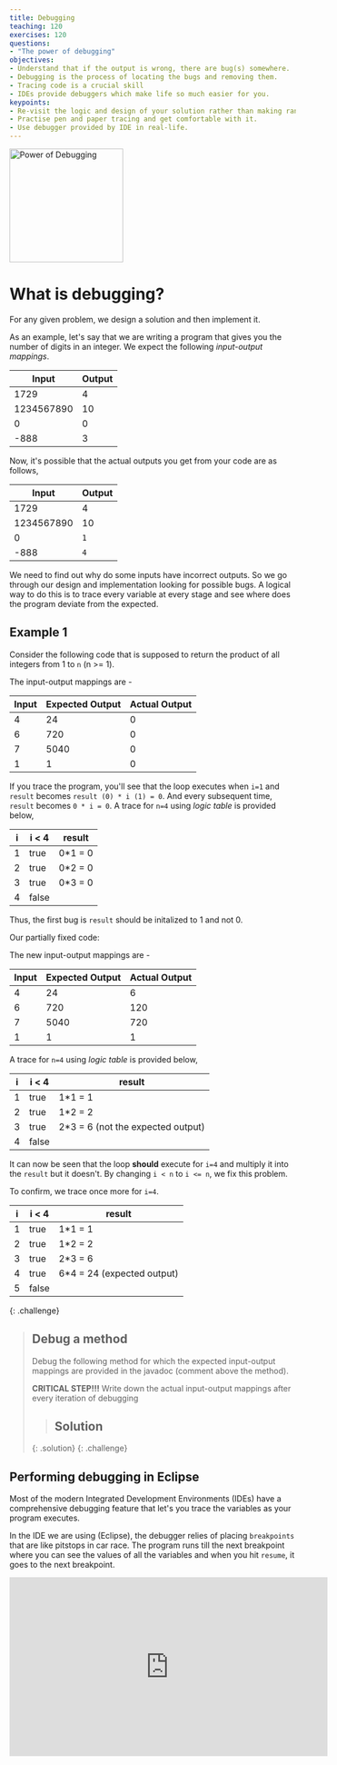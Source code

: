```yaml
---
title: Debugging
teaching: 120
exercises: 120
questions:
- "The power of debugging"
objectives:
- Understand that if the output is wrong, there are bug(s) somewhere.
- Debugging is the process of locating the bugs and removing them.
- Tracing code is a crucial skill
- IDEs provide debuggers which make life so much easier for you.
keypoints:
- Re-visit the logic and design of your solution rather than making random changes and hoping code will "magically" work.
- Practise pen and paper tracing and get comfortable with it.
- Use debugger provided by IDE in real-life.
---
```


<img src="/fig/power.png" alt="Power of Debugging" style="width: 200px;"/>

# What is debugging?

For any given problem, we design a solution and then implement it. 

As an example, let's say that we are writing a program that gives you the number of digits in an integer. We expect the following *input-output mappings*.


| Input      | Output |
|------------|--------|
| 1729       | 4      |
| 1234567890 | 10     |
| 0          | 0      |
| -888       | 3      |

Now, it's possible that the actual outputs you get from your code are as follows,

| Input      | Output |
|------------|--------|
| 1729       | 4      |
| 1234567890 | 10     |
| 0          | `1`      |
| -888       | `4`      |

We need to find out why do some inputs have incorrect outputs. So we go through our design and implementation looking for possible bugs. A logical way to do this is to trace every variable at every stage and see where does the program deviate from the expected.

## Example 1

Consider the following code that is supposed to return the product of all integers from 1 to `n` (n >= 1). 

<script src="https://gist.github.com/gaurav1780/71d8008cd4cc632dc6119b1594dcfe88.js"></script>

The input-output mappings are - 

| Input      | Expected Output | Actual Output |
|------------|--|---|
| 4       | 24 	| 0 |
| 6 		| 720 	| 0 |
| 7      	| 5040	| 0 |
| 1      	| 1 	| 0 |

If you trace the program, you'll see that the loop executes when `i=1` and `result` becomes `result (0) * i (1) = 0`. And every subsequent time, `result` becomes `0 * i = 0`. A trace for `n=4` using *logic table* is provided below,

| i | i < 4 | result |
|---|-------|--------|
| 1 |  true | 0\*1 = 0|
| 2 |  true | 0\*2 = 0|
| 3 |  true | 0\*3 = 0|
| 4 |  false | |

Thus, the first bug is `result` should be initalized to 1 and not 0.

Our partially fixed code:

<script src="https://gist.github.com/gaurav1780/526b68d197c7c3a705780af2fcef93c1.js"></script>

The new input-output mappings are - 

| Input      | Expected Output | Actual Output |
|------------|--|---|
| 4       | 24 	| 6 |
| 6 		| 720 	| 120 |
| 7      	| 5040	| 720 |
| 1      	| 1 	| 1 |

A trace for `n=4` using *logic table* is provided below,

| i | i < 4 | result |
|---|-------|--------|
| 1 |  true | 1\*1 = 1|
| 2 |  true | 1\*2 = 2|
| 3 |  true | 2\*3 = 6 (not the expected output)|
| 4 |  false | |

It can now be seen that the loop **should** execute for `i=4` and multiply it into the `result` but it doesn't. By changing `i < n` to `i <= n`, we fix this problem.

<script src="https://gist.github.com/gaurav1780/331fb94f328322b2fc4bd781ef22d18e.js"></script>

To confirm, we trace once more for `i=4`.

| i | i < 4 | result |
|---|-------|--------|
| 1 |  true | 1\*1 = 1|
| 2 |  true | 1\*2 = 2|
| 3 |  true | 2\*3 = 6| 
| 4 |  true | 6\*4 = 24 (expected output)|
| 5 |  false | |

{: .challenge}
> ## Debug a method
> Debug the following method for which the expected input-output mappings are provided in the javadoc (comment above the method).
> <script src="https://gist.github.com/gaurav1780/111f98632dbb6068d4056df295341cf3.js"></script>
> **CRITICAL STEP!!!** Write down the actual input-output mappings after every iteration of debugging
> > ## Solution
> > <script src="https://gist.github.com/gaurav1780/7556eea66978a974423447f544150841.js"></script>
> {: .solution}
{: .challenge}

## Performing debugging in Eclipse

Most of the modern Integrated Development Environments (IDEs) have a comprehensive debugging feature that let's you trace the variables as your program executes. 

In the IDE we are using (Eclipse), the debugger relies of placing `breakpoints` that are like pitstops in car race. The program runs till the next breakpoint where you can see the values of all the variables and when you hit `resume`, it goes to the next breakpoint.

<iframe width="560" height="315" src="https://www.youtube.com/embed/NQTQVYhmsL0" frameborder="0" allow="autoplay; encrypted-media" allowfullscreen></iframe>

